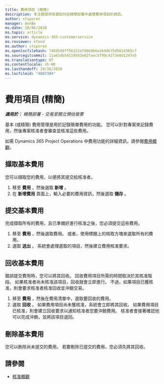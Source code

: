 ```yaml
---
title: 費用項目 (精簡)
description: 本主題提供有關如何在精簡部署中處理費用項目的資訊。
author: stsporen
manager: AnnBe
ms.date: 10/06/2020
ms.topic: article
ms.service: dynamics-365-customerservice
ms.reviewer: kfend
ms.author: stsporen
ms.openlocfilehash: 746d5d9ff56222e7d6b9b6e264db75d5814365c7
ms.sourcegitcommit: 11a61db54119503e82faec5f99c4273e8d1247e5
ms.translationtype: HT
ms.contentlocale: zh-HK
ms.lasthandoff: 10/16/2020
ms.locfileid: "4087384"
---
```

# <a name="expense-entry-lite"></a>費用項目 (精簡)

_**適用於：** 精簡部署 - 交易至開立預估發票_

基本 (或精簡) 費用管理是用於記錄簡單費用的功能。 您可以針對專案來記錄費用，然後專案核准者會審查並核准這些費用。

如需 Dynamics 365 Project Operations 中費用功能的詳細資訊，請參閱[費用概觀](expense-overview.md)。

## <a name="capture-a-basic-expense"></a>擷取基本費用

您可以擷取您的費用，以便將其提交給核准者。

1. 移至 **費用** ，然後選取 **新增** 。
2. 在 **新增費用** 頁面上，輸入必要的費用資訊，然後選取 **儲存** 。

## <a name="submit-a-basic-expense"></a>提交基本費用

完成擷取所有的費用，且已準備好進行核准之後，您必須提交這些費用。

1. 移至 **費用** ，然後選取費用。 或者，使用標題上的核取方塊來選取所有的費用。
2. 選取 **送出** 。 系統會處理選取的項目，然後建立費用核准要求。

## <a name="recall-a-basic-expense"></a>回收基本費用

錯誤提交費用時，您可以將其回收。 回收費用項目所需的時間取決於其核准階段。  如果核准者尚未核准該項目，回收就會立即進行。 不過，如果項目已獲核准，則會要求核准者核准回收並沖銷交易。

1. 移至 **費用** ，然後在費用清單中，選取要回收的費用。
2. 選取 **回收** 。 如果費用項目尚未獲核准，系統會立即將其回收。 如果費用項目已核准，則會建立回收要求以通知核准者您要沖銷費用。 核准者會接著確認他可以完成沖銷，並將該項目退回。

## <a name="delete-a-basic-expense"></a>刪除基本費用

您可以刪除尚未提交的費用。 若要刪除已提交的費用，您必須先將其回收。

## <a name="see-also"></a>請參閱

- [核准概觀](../approvals/approvals-overview.md)
